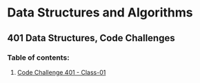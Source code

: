# Data Structures and Algorithms

## 401 Data Structures, Code Challenges

### Table of contents:

1. [Code Challenge 401 - Class-01](code-challenge-401/README.md)

